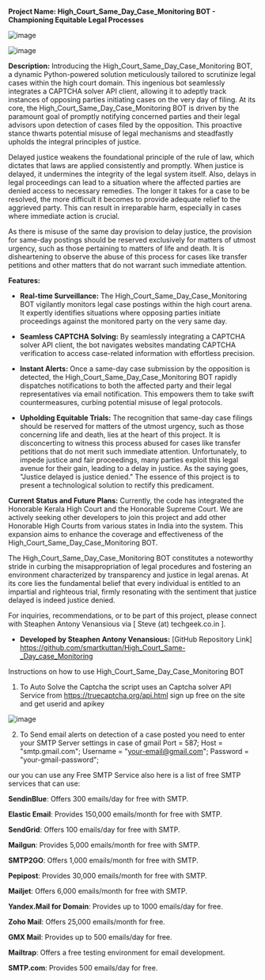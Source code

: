 **Project Name: High_Court_Same_Day_Case_Monitoring BOT - Championing Equitable Legal Processes**


![image](https://github.com/smartkuttan/High_Court_Same-_Day_case_Monitoring/assets/21328399/5ae36173-7d94-4d0a-a25c-04f6f36c28ef)

![image](https://github.com/smartkuttan/High_Court_Same-_Day_case_Monitoring/assets/21328399/e78168d0-c94e-4379-8fd8-3e74b6311220)



**Description:**
Introducing the High_Court_Same_Day_Case_Monitoring BOT, a dynamic Python-powered solution meticulously tailored to scrutinize legal cases within the high court domain. This ingenious bot seamlessly integrates a CAPTCHA solver API client, allowing it to adeptly track instances of opposing parties initiating cases on the very day of filing. At its core, the High_Court_Same_Day_Case_Monitoring BOT is driven by the paramount goal of promptly notifying concerned parties and their legal advisors upon detection of cases filed by the opposition. This proactive stance thwarts potential misuse of legal mechanisms and steadfastly upholds the integral principles of justice.

Delayed justice weakens the foundational principle of the rule of law, which dictates that laws are applied consistently and promptly. When justice is delayed, it undermines the integrity of the legal system itself. Also, delays in legal proceedings can lead to a situation where the affected parties are denied access to necessary remedies. The longer it takes for a case to be resolved, the more difficult it becomes to provide adequate relief to the aggrieved party. This can result in irreparable harm, especially in cases where immediate action is crucial.

As there is misuse of the same day provision to delay justice, the provision for same-day postings should be reserved exclusively for matters of utmost urgency, such as those pertaining to matters of life and death. It is disheartening to observe the abuse of this process for cases like transfer petitions and other matters that do not warrant such immediate attention.

**Features:**
- **Real-time Surveillance:** The High_Court_Same_Day_Case_Monitoring BOT vigilantly monitors legal case postings within the high court arena. It expertly identifies situations where opposing parties initiate proceedings against the monitored party on the very same day.

- **Seamless CAPTCHA Solving:** By seamlessly integrating a CAPTCHA solver API client, the bot navigates websites mandating CAPTCHA verification to access case-related information with effortless precision.

- **Instant Alerts:** Once a same-day case submission by the opposition is detected, the High_Court_Same_Day_Case_Monitoring BOT rapidly dispatches notifications to both the affected party and their legal representatives via email notification. This empowers them to take swift countermeasures, curbing potential misuse of legal protocols.

- **Upholding Equitable Trials:** The recognition that same-day case filings should be reserved for matters of the utmost urgency, such as those concerning life and death, lies at the heart of this project. It is disconcerting to witness this process abused for cases like transfer petitions that do not merit such immediate attention. Unfortunately, to impede justice and fair proceedings, many parties exploit this legal avenue for their gain, leading to a delay in justice. As the saying goes, "Justice delayed is justice denied." The essence of this project is to present a technological solution to rectify this predicament.

**Current Status and Future Plans:**
Currently, the code has integrated the Honorable Kerala High Court and the Honorable Supreme Court. We are actively seeking other developers to join this project and add other Honorable High Courts from various states in India into the system. This expansion aims to enhance the coverage and effectiveness of the High_Court_Same_Day_Case_Monitoring BOT.

The High_Court_Same_Day_Case_Monitoring BOT constitutes a noteworthy stride in curbing the misappropriation of legal procedures and fostering an environment characterized by transparency and justice in legal arenas. At its core lies the fundamental belief that every individual is entitled to an impartial and righteous trial, firmly resonating with the sentiment that justice delayed is indeed justice denied.

For inquiries, recommendations, or to be part of this project, please connect with Steaphen Antony Venansious via [ Steve (at) techgeek.co.in ].

- **Developed by Steaphen Antony Venansious:**
[GitHub Repository Link]
https://github.com/smartkuttan/High_Court_Same-_Day_case_Monitoring

Instructions on how to use High_Court_Same_Day_Case_Monitoring BOT

1.	To  Auto Solve the Captcha the script uses an Captcha solver API Service from https://truecaptcha.org/api.html sign up free on the site and get userid	and apikey

 ![image](https://github.com/smartkuttan/High_Court_Same-_Day_case_Monitoring/assets/21328399/a813a37a-05fa-42c6-b5bc-14e094c75ca6)

2. To Send email alerts on detection of a case posted you need to enter your SMTP Server settings in case of gmail
 Port       = 587;
Host       = "smtp.gmail.com";
Username   = "your-email@gmail.com";
Password   = "your-gmail-password";

 our you can use any Free SMTP Service
 also here is a list of free SMTP services that  can use:

**SendinBlue**: Offers 300 emails/day for free with SMTP.

**Elastic Email**: Provides 150,000 emails/month for free with SMTP.

**SendGrid**: Offers 100 emails/day for free with SMTP.

**Mailgun**: Provides 5,000 emails/month for free with SMTP.

**SMTP2GO**: Offers 1,000 emails/month for free with SMTP.

**Pepipost**: Provides 30,000 emails/month for free with SMTP.

**Mailjet**: Offers 6,000 emails/month for free with SMTP.

**Yandex.Mail for Domain**: Provides up to 1000 emails/day for free.

**Zoho Mail**: Offers 25,000 emails/month for free.

**GMX Mail**: Provides up to 500 emails/day for free.

**Mailtrap**: Offers a free testing environment for email development.

**SMTP.com**: Provides 500 emails/day for free.







